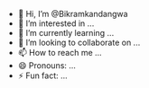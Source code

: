 - 👋 Hi, I’m @Bikramkandangwa
- 👀 I’m interested in ...
- 🌱 I’m currently learning ...
- 💞️ I’m looking to collaborate on ...
- 📫 How to reach me ...
- 😄 Pronouns: ...
- ⚡ Fun fact: ...

<!---
Bikramkandangwa/Bikramkandangwa is a ✨ special ✨ repository because its `README.md` (this file) appears on your GitHub profile.
You can click the Preview link to take a look at your changes.
--->
